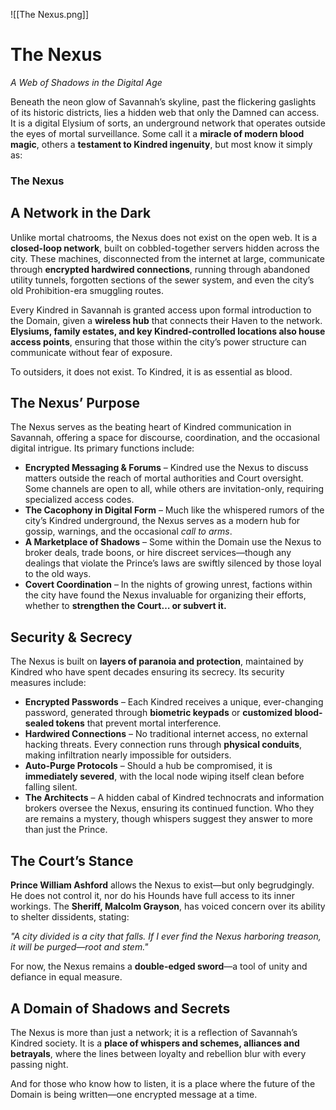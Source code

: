 ![[The Nexus.png]]
# **The Nexus**  
*A Web of Shadows in the Digital Age*  

Beneath the neon glow of Savannah’s skyline, past the flickering gaslights of its historic districts, lies a hidden web that only the Damned can access. It is a digital Elysium of sorts, an underground network that operates outside the eyes of mortal surveillance. Some call it a **miracle of modern blood magic**, others a **testament to Kindred ingenuity**, but most know it simply as:

### **The Nexus**  

## **A Network in the Dark**  
Unlike mortal chatrooms, the Nexus does not exist on the open web. It is a **closed-loop network**, built on cobbled-together servers hidden across the city. These machines, disconnected from the internet at large, communicate through **encrypted hardwired connections**, running through abandoned utility tunnels, forgotten sections of the sewer system, and even the city’s old Prohibition-era smuggling routes.  

Every Kindred in Savannah is granted access upon formal introduction to the Domain, given a **wireless hub** that connects their Haven to the network. **Elysiums, family estates, and key Kindred-controlled locations also house access points**, ensuring that those within the city’s power structure can communicate without fear of exposure.  

To outsiders, it does not exist. To Kindred, it is as essential as blood.
## **The Nexus’ Purpose**  
The Nexus serves as the beating heart of Kindred communication in Savannah, offering a space for discourse, coordination, and the occasional digital intrigue. Its primary functions include:  

- **Encrypted Messaging & Forums** – Kindred use the Nexus to discuss matters outside the reach of mortal authorities and Court oversight. Some channels are open to all, while others are invitation-only, requiring specialized access codes.  
- **The Cacophony in Digital Form** – Much like the whispered rumors of the city’s Kindred underground, the Nexus serves as a modern hub for gossip, warnings, and the occasional *call to arms*.  
- **A Marketplace of Shadows** – Some within the Domain use the Nexus to broker deals, trade boons, or hire discreet services—though any dealings that violate the Prince’s laws are swiftly silenced by those loyal to the old ways.  
- **Covert Coordination** – In the nights of growing unrest, factions within the city have found the Nexus invaluable for organizing their efforts, whether to **strengthen the Court… or subvert it.**
## **Security & Secrecy**  
The Nexus is built on **layers of paranoia and protection**, maintained by Kindred who have spent decades ensuring its secrecy. Its security measures include:  

- **Encrypted Passwords** – Each Kindred receives a unique, ever-changing password, generated through **biometric keypads** or **customized blood-sealed tokens** that prevent mortal interference.  
- **Hardwired Connections** – No traditional internet access, no external hacking threats. Every connection runs through **physical conduits**, making infiltration nearly impossible for outsiders.  
- **Auto-Purge Protocols** – Should a hub be compromised, it is **immediately severed**, with the local node wiping itself clean before falling silent.  
- **The Architects** – A hidden cabal of Kindred technocrats and information brokers oversee the Nexus, ensuring its continued function. Who they are remains a mystery, though whispers suggest they answer to more than just the Prince.
## **The Court’s Stance**  
**Prince William Ashford** allows the Nexus to exist—but only begrudgingly. He does not control it, nor do his Hounds have full access to its inner workings. The **Sheriff, Malcolm Grayson**, has voiced concern over its ability to shelter dissidents, stating:  

*"A city divided is a city that falls. If I ever find the Nexus harboring treason, it will be purged—root and stem."*  

For now, the Nexus remains a **double-edged sword**—a tool of unity and defiance in equal measure.
## **A Domain of Shadows and Secrets**  
The Nexus is more than just a network; it is a reflection of Savannah’s Kindred society. It is a **place of whispers and schemes, alliances and betrayals**, where the lines between loyalty and rebellion blur with every passing night.  

And for those who know how to listen, it is a place where the future of the Domain is being written—one encrypted message at a time.